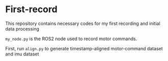 # First-record
This repository contains necessary codes for my first recording and initial data processing

```my_node.py``` is the ROS2 node used to record motor commands.

First, run ```align.py``` to generate timestamp-aligned motor-command dataset and imu dataset
